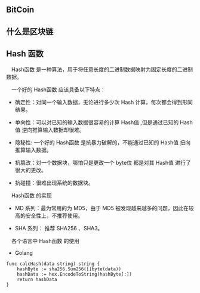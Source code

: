 ## BitCoin


## 什么是区块链


## Hash 函数

&ensp;&ensp;Hash函数 是一种算法，用于将任意长度的二进制数据映射为固定长度的二进制数据。

&ensp;&ensp;一个好的 Hash函数 应该具备以下特点：

- 确定性：对同一个输入数据，无论进行多少次 Hash 计算，每次都会得到形同结果。

- 单向性：可以对已知的输入数据很容易的计算 Hash值 ,但是通过已知的 Hash值 逆向推算输入数据却很难。

- 隐秘性: 一个好的 Hash函数 是抗暴力破解的，不能通过已知的 Hash值 扭向推算输入数据。

- 抗篡改：对一个数据块，哪怕只是更改一个 byte位 都是对其 Hash值 进行了很大的更改。

- 抗碰撞：很难出现系统的数据块。


&ensp;&ensp;Hash函数 的实现

- MD 系列：最为常用的为 MD5，由于 MD5 被发现越来越多的问题，因此在较高的安全性上，不推荐使用。

- SHA 系列： 推荐 SHA256 、SHA3。

&ensp;&ensp;各个语言中 Hash函数 的使用

- Golang

```golang
func calcHash(data string) string {
    hashByte := sha256.Sum256([]byte(data))
    hashData := hex.EncodeToString(hashByte[:])
    return hashData
}
```
